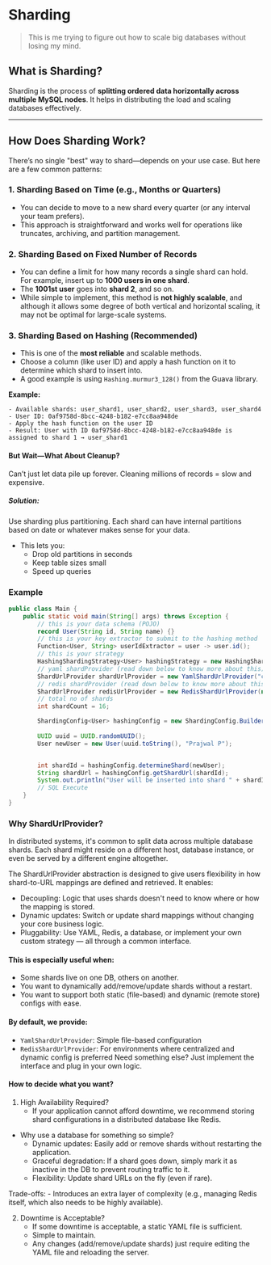 # Sharding

> This is me trying to figure out how to scale big databases without losing my mind.

## What is Sharding?

Sharding is the process of **splitting ordered data horizontally across multiple MySQL nodes**. It helps in distributing the load and scaling databases effectively.

---

## How Does Sharding Work?

There’s no single "best" way to shard—depends on your use case. But here are a few common patterns:

### 1. Sharding Based on Time (e.g., Months or Quarters)

- You can decide to move to a new shard every quarter (or any interval your team prefers).
- This approach is straightforward and works well for operations like truncates, archiving, and partition management.

### 2. Sharding Based on Fixed Number of Records

- You can define a limit for how many records a single shard can hold.  
  For example, insert up to **1000 users in one shard**.
- The **1001st user** goes into **shard 2**, and so on.
- While simple to implement, this method is **not highly scalable**, and although it allows some degree of both vertical and horizontal scaling, it may not be optimal for large-scale systems.

### 3. Sharding Based on Hashing (Recommended)

- This is one of the **most reliable** and scalable methods.
- Choose a column (like user ID) and apply a hash function on it to determine which shard to insert into.
- A good example is using `Hashing.murmur3_128()` from the Guava library.

**Example:**

```text
- Available shards: user_shard1, user_shard2, user_shard3, user_shard4
- User ID: 0af9758d-8bcc-4248-b182-e7cc8aa948de
- Apply the hash function on the user ID
- Result: User with ID 0af9758d-8bcc-4248-b182-e7cc8aa948de is assigned to shard 1 → user_shard1
```

#### But Wait—What About Cleanup?

Can’t just let data pile up forever. Cleaning millions of records = slow and expensive.

##### Solution:
Use sharding plus partitioning.
Each shard can have internal partitions based on date or whatever makes sense for your data.
- This lets you:
  - Drop old partitions in seconds
  - Keep table sizes small
  - Speed up queries


### Example

```java
public class Main {
    public static void main(String[] args) throws Exception {
        // this is your data schema (POJO)
        record User(String id, String name) {}
        // this is your key extractor to submit to the hashing method
        Function<User, String> userIdExtractor = user -> user.id();
        // this is your strategy
        HashingShardingStrategy<User> hashingStrategy = new HashingShardingStrategy<>(userIdExtractor);
        // yaml shardProvider (read down below to know more about this)
        ShardUrlProvider shardUrlProvider = new YamlShardUrlProvider("config.yaml");
        // redis shardProvider (read down below to know more about this)
        ShardUrlProvider redisUrlProvider = new RedisShardUrlProvider(new Jedis("localhost", 6379), "config.yaml");
        // total no of shards
        int shardCount = 16;

        ShardingConfig<User> hashingConfig = new ShardingConfig.Builder<User>().withShardCount(shardCount).withShardingStrategy(hashingStrategy).withShardUrlProvider(redisUrlProvider).build();
        
        UUID uuid = UUID.randomUUID();
        User newUser = new User(uuid.toString(), "Prajwal P");


        int shardId = hashingConfig.determineShard(newUser);
        String shardUrl = hashingConfig.getShardUrl(shardId);
        System.out.println("User will be inserted into shard " + shardId + " if we use HashBased Strategy with endpoint " + shardUrl);
        // SQL Execute
    }
}
```

### Why ShardUrlProvider?

In distributed systems, it's common to split data across multiple database shards. Each shard might reside on a different host, database instance, or even be served by a different engine altogether.

The ShardUrlProvider abstraction is designed to give users flexibility in how shard-to-URL mappings are defined and retrieved. It enables:

- Decoupling: Logic that uses shards doesn't need to know where or how the mapping is stored.
- Dynamic updates: Switch or update shard mappings without changing your core business logic.
- Pluggability: Use YAML, Redis, a database, or implement your own custom strategy — all through a common interface.

#### This is especially useful when:

- Some shards live on one DB, others on another.
- You want to dynamically add/remove/update shards without a restart.
- You want to support both static (file-based) and dynamic (remote store) configs with ease.

#### By default, we provide:

- `YamlShardUrlProvider`: Simple file-based configuration
- `RedisShardUrlProvider`: For environments where centralized and dynamic config is preferred
Need something else? Just implement the interface and plug in your own logic.

#### How to decide what you want?

1. High Availability Required?
   - If your application cannot afford downtime, we recommend storing shard configurations in a distributed database like Redis.

  - Why use a database for something so simple?
    - Dynamic updates: Easily add or remove shards without restarting the application.
    - Graceful degradation: If a shard goes down, simply mark it as inactive in the DB to prevent routing traffic to it.
    - Flexibility: Update shard URLs on the fly (even if rare).
  
  Trade-offs:
    - Introduces an extra layer of complexity (e.g., managing Redis itself, which also needs to be highly available).

2. Downtime is Acceptable?
   - If some downtime is acceptable, a static YAML file is sufficient.
   - Simple to maintain.
   - Any changes (add/remove/update shards) just require editing the YAML file and reloading the server.